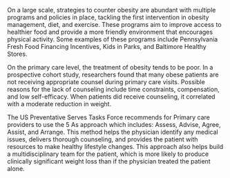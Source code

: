 On a large scale, strategies to counter obesity are abundant with multiple programs and policies in place, tackling the first intervention in obesity management, diet, and exercise. These programs aim to improve access to healthier food and provide a more friendly environment that encourages physical activity. Some examples of these programs include Pennsylvania Fresh Food Financing Incentives, Kids in Parks, and Baltimore Healthy Stores.

On the primary care level, the treatment of obesity tends to be poor. In a prospective cohort study, researchers found that many obese patients are not receiving appropriate counsel during primary care visits. Possible reasons for the lack of counseling include time constraints, compensation, and low self-efficacy. When patients did receive counseling, it correlated with a moderate reduction in weight.

The US Preventative Serves Tasks Force recommends for Primary care providers to use the 5 As approach which includes: Assess, Advise, Agree, Assist, and Arrange. This method helps the physician identify any medical issues, delivers thorough counseling, and provides the patient with resources to make healthy lifestyle changes. This approach also helps build a multidisciplinary team for the patient, which is more likely to produce clinically significant weight loss than if the physician treated the patient alone.